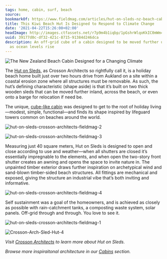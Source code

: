 ```yaml
---
tags: home, cabin, surf, beach
source:
bookmarkOf: https://www.fieldmag.com/articles/hut-on-sleds-nz-beach-cabin
title: This Kiwi Beach Hut Is Designed to Respond to Climate Change
date: '2021-04-22T15:26:00+02:00'
headImage: http://images.ctfassets.net/r7p9m4b1iqbp/1pGshrWlqoKkIC0mWm4Kam/60a4541d1a2f5465f4876998a3ec6e41/Crosson-Arch-Hut-Sled-thumb.jpg?w=1000
uuid: 39177d0c-df32-421c-8715-91384d246dca
description: An off-grid cube of a cabin designed to be moved further up the beach
  as ocean levels rise
---
```


 ![The New Zealand Beach Cabin Designed for a Changing Climate](//images.ctfassets.net/r7p9m4b1iqbp/1pGshrWlqoKkIC0mWm4Kam/60a4541d1a2f5465f4876998a3ec6e41/Crosson-Arch-Hut-Sled-thumb.jpg?w=10&q=1&fm=jpg&fl=progressive) 

The [Hut on Sleds](http://crosson.co.nz/hut-on-sleds-whangapoua/), as Crosson Architects so rightfully call it, is a holiday beach home built just over two hours drive from Aukland on a site within a coastal erosion zone where all structures must be removable. As such, the hut’s defining characteristic (shape aside) is that it’s built on two thick wooden sleds that can be moved further inland, across the beach, or even onto a barge for relocation if need be.

The unique, [cube-like cabin](https://www.fieldmag.com/articles/taylor-hinds-architects-tasmania-black-cube-cabins) was designed to get to the root of holiday living—modest, simple, functional—and finds its shape inspired by lifeguard towers common on beaches around the world.

 ![hut-on-sleds-crosson-architects-fieldmag-2](//images.ctfassets.net/r7p9m4b1iqbp/RBh1EIl9JYdwbtOlnSDrj/f79790ee24f4c9c102c86b299718e3b7/hut-on-sleds-crosson-architects-fieldmag-2.jpg?w=10&q=1&fm=jpg&fl=progressive) 

 ![hut-on-sleds-crosson-architects-fieldmag-3](//images.ctfassets.net/r7p9m4b1iqbp/3PXLOaRZTpJpQn8uB2aFgR/9e27e43243e48e6ae491a363a06ef41d/hut-on-sleds-crosson-architects-fieldmag-3.jpg?w=10&q=1&fm=jpg&fl=progressive) 

Measuring just 40 square meters, Hut on Sleds is designed to open and close according to use and weather—when all shutters are closed it’s essentially impregnable to the elements, and when open the two-story front shutter creates an awning and opens the space to invite nature in. The unpainted timber exterior draws further inspiration on archetypical wind and sand-blown timber-sided beach structures. All fittings are mechanical and exposed, giving the structure an industrial vibe that’s both inviting and informative.

 ![hut-on-sleds-crosson-architects-fieldmag-4](//images.ctfassets.net/r7p9m4b1iqbp/4eHmKe1HdVUxaU33ZZcgaE/859dc992544157f8f0e260b7406229f1/hut-on-sleds-crosson-architects-fieldmag-4.jpg?w=10&q=1&fm=jpg&fl=progressive) 

Self sustainment was a goal of the homeowners, and is achieved as closely as possible with rain-catchment tanks, a composting waste system, solar panels. Off-grid through and through. You love to see it.

 ![hut-on-sleds-crosson-architects-fieldmag-1](//images.ctfassets.net/r7p9m4b1iqbp/CaRbyo2nBJU54fn9QN2sn/bbb2f23feb2a1acf670f7ee9c4067bcd/hut-on-sleds-crosson-architects-fieldmag-1.jpg?w=10&q=1&fm=jpg&fl=progressive) 

 ![Crosson-Arch-Sled-Hut-4](//images.ctfassets.net/r7p9m4b1iqbp/9UkcBbu6VawqaqKouUSuy/94a3e41de78f4b2de1a9d6c285aad35a/Crosson-Arch-Sled-Hut-4.jpg?w=10&q=1&fm=jpg&fl=progressive) 

_Visit [Crosson Architects](http://crosson.co.nz/) to learn more about Hut on Sleds._

_Browse more inspiraitonal architecture in our [Cabins](https://www.fieldmag.com/cabins) section._
